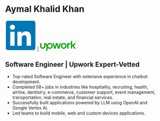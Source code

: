 # Aymal Khalid Khan

<a href="https://www.linkedin.com/in/aymal-khalid-khan-52537a154"><img src="https://github.com/aymalkhalid/aymalkhalid/blob/main/images/linkedin.png" alt="LinkedIn"></a> | 
<a href="https://www.upwork.com/freelancers/~01cfbef93ef054b570?viewMode=1"><img src="https://github.com/aymalkhalid/aymalkhalid/blob/main/images/Upwork.png" alt="Upwork"></a>


## Software Engineer | Upwork Expert-Vetted 
- Top-rated Software Engineer with extensive experience in chatbot development.
- Completed 58+ jobs in industries like hospitality, recruiting, health, airline, dentistry, e-commerce, customer support, event management, transportation, real estate, and financial services.
- Successfully built applications powered by LLM using OpenAI and Google Vertex AI.
- Led teams to build mobile, web and custom devices applications.

